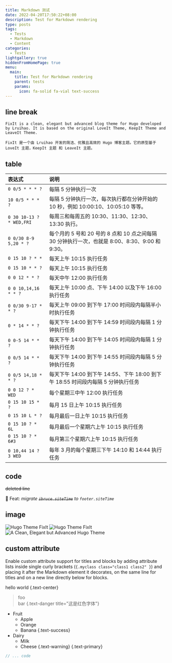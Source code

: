 ```yaml
---
title: Markdown 测试
date: 2022-04-20T17:50:22+08:00
description: Test for Markdown rendering
type: posts
tags:
  - Tests
  - Markdown
  - Content
categories:
  - Tests
lightgallery: true
hiddenFromHomePage: true
menu:
  main:
    title: Test for Markdown rendering
    parent: tests
    params:
      icon: fa-solid fa-vial text-success
---
```


## line break

`FixIt is a clean, elegant but advanced blog theme for Hugo developed by Lruihao. It is based on the original LoveIt Theme, KeepIt Theme and LeaveIt Theme.`

`FixIt 是一个由 Lruihao 开发的简洁、优雅且高效的 Hugo 博客主题。它的原型基于 LoveIt 主题，KeepIt 主题 和 LeaveIt 主题。`

## table

| 表达式                   | 说明                                                         |
| :----------------------- | :------------------------------------------------------------ |
| `0 0/5 * * * ?`          | 每隔 5 分钟执行一次                                          |
| `10 0/5 * * * ?`         | 每隔 5 分钟执行一次，每次执行都在分钟开始的 10 秒，例如 10:00:10、10:05:10 等等。 |
| `0 30 10-13 ? * WED,FRI` | 每周三和每周五的 10:30、11:30、12:30、13:30 执行。           |
| `0 0/30 8-9 5,20 * ?`    | 每个月的 5 号和 20 号的 8 点和 10 点之间每隔 30 分钟执行一次，也就是 8:00、8:30、9:00 和 9:30。 |
| `0 15 10 ? * *`      | 每天上午 10:15 执行任务                                        |
| `0 15 10 * * ?`      | 每天上午 10:15 执行任务                                        |
| `0 0 12 * * ?`       | 每天中午 12:00 执行任务                                        |
| `0 0 10,14,16 * * ?` | 每天上午 10:00 点、下午 14:00 以及下午 16:00 执行任务              |
| `0 0/30 9-17 * * ?`  | 每天上午 09:00 到下午 17:00 时间段内每隔半小时执行任务           |
| `0 * 14 * * ?`       | 每天下午 14:00 到下午 14:59 时间段内每隔 1 分钟执行任务            |
| `0 0-5 14 * * ?`     | 每天下午 14:00 到下午 14:05 时间段内每隔 1 分钟执行任务            |
| `0 0/5 14 * * ?`     | 每天下午 14:00 到下午 14:55 时间段内每隔 5 分钟执行任务            |
| `0 0/5 14,18 * * ?`  | 每天下午 14:00 到下午 14:55、下午 18:00 到下午 18:55 时间段内每隔 5 分钟执行任务 |
| `0 0 12 ? * WED`     | 每个星期三中午 12:00 执行任务                                  |
| `0 15 10 15 * ?`     | 每月 15 日上午 10:15 执行任务                                    |
| `0 15 10 L * ?`      | 每月最后一日上午 10:15 执行任务                                |
| `0 15 10 ? * 6L`     | 每月最后一个星期六上午 10:15 执行任务                          |
| `0 15 10 ? * 6#3`    | 每月第三个星期六上午 10:15 执行任务                            |
| `0 10,44 14 ? 3 WED` | 每年 3 月的每个星期三下午 14:10 和 14:44 执行任务                  |

## code

~~deleted line~~

:truck: Feat: *migrate ~~`ibruce.siteTime`~~ to `footer.siteTime`*

## image

![Hugo Theme FixIt](/images/Apple-Devices-Preview.jpg)
![Hugo Theme FixIt](/images/Apple-Devices-Preview.jpg "A Clean, Elegant but Advanced Hugo Theme")
![](/images/Apple-Devices-Preview.jpg "A Clean, Elegant but Advanced Hugo Theme")

## custom attribute

Enable custom attribute support for titles and blocks by adding attribute lists inside single curly brackets (`{.myclass class="class1 class2" }`) and placing it after the Markdown element it decorates, on the same line for titles and on a new line directly below for blocks.

hello world
{.text-center}

> foo  
> bar
{.text-danger title="这是红色字体"}

* Fruit
  * Apple
  * Orange
  * Banana
  {.text-success}
* Dairy
  * Milk
  * Cheese
  {.text-warning}
{.text-primary}

```go {.myclass linenos=table,hl_lines=[8,"15-17"],linenostart=199}
// ... code
```
